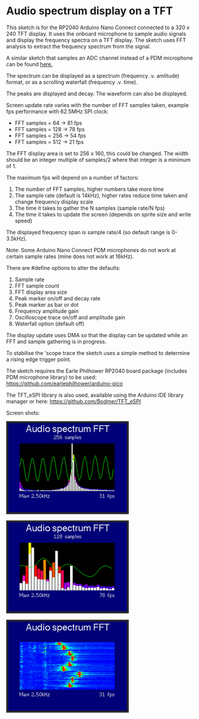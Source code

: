 # Audio spectrum display on a TFT

This sketch is for the RP2040 Arduino Nano Connect connected to a 320 x 240 TFT display. It uses the onboard microphone to sample audio signals and display the frequency spectra on a TFT display.  The sketch uses FFT analysis to extract the frequency spectrum from the signal.

A similar sketch that samples an ADC channel instead of a PDM microphone can be found [here.](https://github.com/Bodmer/ADC_DMA_FFT)

The spectrum can be displayed as a spectrum (frequency .v. amlitude) format, or as a scrolling waterfall (frequency .v. time).

The peaks are displayed and decay. The waveform can also be displayed.

Screen update rate varies with the number of FFT samples taken, example fps performance with 62.5MHz SPI clock:
* FFT samples = 64  ->  81 fps
* FFT samples = 128 ->  78 fps
* FFT samples = 256 ->  54 fps
* FFT samples = 512 ->  21 fps

The FFT display area is set to 256 x 160, this could be changed. The width should be an integer multiple of samples/2 where that integer is a minimum of 1.

The maximum fps will depend on a number of factors:
1. The number of FFT samples, higher numbers take more time
2. The sample rate (default is 14kHz), higher rates reduce time taken and change frequency display scale
3. The time it takes to gather the N samples (sample rate/N fps)
4. The time it takes to update the screen (depends on sprite size and write speed)

The displayed frequency span is sample rate/4 (so default range is 0-3.5kHz).

Note: Some Arduino Nano Connect PDM microphones do not work at certain sample rates (mine does not work at 16kHz).

There are #define options to alter the defaults:
1. Sample rate
2. FFT sample count
3. FFT display area size
4. Peak marker on/off and decay rate
5. Peak marker as bar or dot
6. Frequency amplitude gain
7. Oscilloscope trace on/off and amplitude gain
8. Waterfall option (default off)

The display update uses DMA so that the display can be updated while an FFT and sample gathering is in progress.

To stabilise the 'scope trace the sketch uses a simple method to determine a rising edge trigger point.

The sketch requires the Earle Philhower RP2040 board package (includes PDM microphone library) to be used:
https://github.com/earlephilhower/arduino-pico

The TFT_eSPI library is also used, available using the Arduino IDE library manager or here:
https://github.com/Bodmer/TFT_eSPI

Screen shots:

![FFT_spectrum_1.png](https://github.com/Bodmer/Audio-Spectrum-FFT/blob/main/FFT_spectrum_1.png?raw=true)

![FFT_spectrum_1.png](https://github.com/Bodmer/Audio-Spectrum-FFT/blob/main/FFT_spectrum_2.png?raw=true)

![FFT_spectrum_1.png](https://github.com/Bodmer/Audio-Spectrum-FFT/blob/main/FFT_waterfall.png?raw=true)
